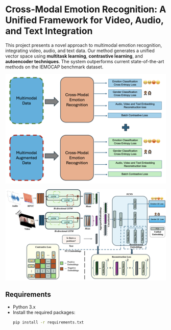 # Cross-Modal Emotion Recognition: A Unified Framework for Video, Audio, and Text Integration

This project presents a novel approach to multimodal emotion recognition, integrating video, audio, and text data. Our method generates a unified vector space using **multitask learning**, **contrastive learning**, and **autoencoder techniques**. The system outperforms current state-of-the-art methods on the IEMOCAP benchmark dataset.

![Alt text](images/Fig1_4.png)

![Alt text](images/Fig2_2.png)

## Requirements

- Python 3.x
- Install the required packages:
  ```bash
  pip install -r requirements.txt

